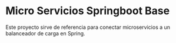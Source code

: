 # Micro Servicios Springboot Base

Este proyecto sirve de referencia para conectar microservicios a un balanceador de carga en Spring.
